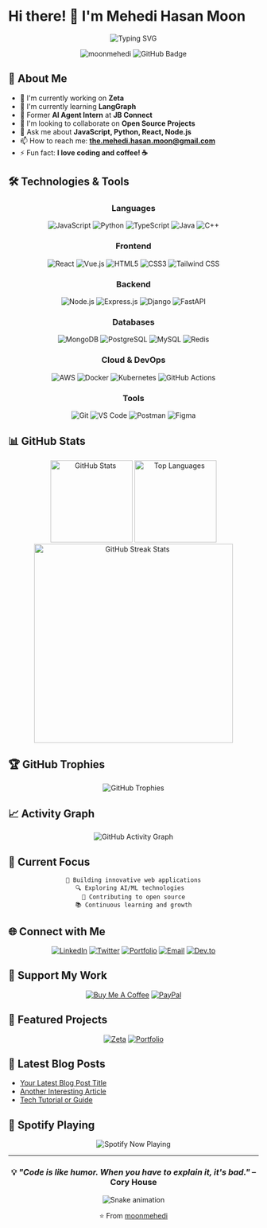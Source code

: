 # Hi there! 👋 I'm Mehedi Hasan Moon

<div align="center">
  <img src="https://readme-typing-svg.herokuapp.com?font=Fira+Code&pause=1000&color=2196F3&center=true&vCenter=true&width=435&lines=Full+Stack+Developer;Open+Source+Enthusiast;Always+Learning+New+Things" alt="Typing SVG" />
</div>

<p align="center">
  <img src="https://komarev.com/ghpvc/?username=moonmehedi&label=Profile%20views&color=0e75b6&style=flat" alt="moonmehedi" />
  <img src="https://img.shields.io/github/followers/moonmehedi?label=Followers&style=social" alt="GitHub Badge">
</p>

## 🚀 About Me

- 🔭 I'm currently working on **Zeta**
- 🌱 I'm currently learning **LangGraph**
- 🤖 Former **AI Agent Intern** at **JB Connect**
- 👯 I'm looking to collaborate on **Open Source Projects**
- 💬 Ask me about **JavaScript, Python, React, Node.js**
- 📫 How to reach me: **the.mehedi.hasan.moon@gmail.com**
- ⚡ Fun fact: **I love coding and coffee! ☕**

## 🛠️ Technologies & Tools

<div align="center">

### Languages
![JavaScript](https://img.shields.io/badge/-JavaScript-F7DF1E?style=for-the-badge&logo=javascript&logoColor=black)
![Python](https://img.shields.io/badge/-Python-3776AB?style=for-the-badge&logo=python&logoColor=white)
![TypeScript](https://img.shields.io/badge/-TypeScript-3178C6?style=for-the-badge&logo=typescript&logoColor=white)
![Java](https://img.shields.io/badge/-Java-007396?style=for-the-badge&logo=java&logoColor=white)
![C++](https://img.shields.io/badge/-C++-00599C?style=for-the-badge&logo=cplusplus&logoColor=white)

### Frontend
![React](https://img.shields.io/badge/-React-61DAFB?style=for-the-badge&logo=react&logoColor=black)
![Vue.js](https://img.shields.io/badge/-Vue.js-4FC08D?style=for-the-badge&logo=vuedotjs&logoColor=white)
![HTML5](https://img.shields.io/badge/-HTML5-E34F26?style=for-the-badge&logo=html5&logoColor=white)
![CSS3](https://img.shields.io/badge/-CSS3-1572B6?style=for-the-badge&logo=css3&logoColor=white)
![Tailwind CSS](https://img.shields.io/badge/-Tailwind%20CSS-06B6D4?style=for-the-badge&logo=tailwindcss&logoColor=white)

### Backend
![Node.js](https://img.shields.io/badge/-Node.js-339933?style=for-the-badge&logo=nodedotjs&logoColor=white)
![Express.js](https://img.shields.io/badge/-Express.js-000000?style=for-the-badge&logo=express&logoColor=white)
![Django](https://img.shields.io/badge/-Django-092E20?style=for-the-badge&logo=django&logoColor=white)
![FastAPI](https://img.shields.io/badge/-FastAPI-009688?style=for-the-badge&logo=fastapi&logoColor=white)

### Databases
![MongoDB](https://img.shields.io/badge/-MongoDB-47A248?style=for-the-badge&logo=mongodb&logoColor=white)
![PostgreSQL](https://img.shields.io/badge/-PostgreSQL-336791?style=for-the-badge&logo=postgresql&logoColor=white)
![MySQL](https://img.shields.io/badge/-MySQL-4479A1?style=for-the-badge&logo=mysql&logoColor=white)
![Redis](https://img.shields.io/badge/-Redis-DC382D?style=for-the-badge&logo=redis&logoColor=white)

### Cloud & DevOps
![AWS](https://img.shields.io/badge/-AWS-232F3E?style=for-the-badge&logo=amazonaws&logoColor=white)
![Docker](https://img.shields.io/badge/-Docker-2496ED?style=for-the-badge&logo=docker&logoColor=white)
![Kubernetes](https://img.shields.io/badge/-Kubernetes-326CE5?style=for-the-badge&logo=kubernetes&logoColor=white)
![GitHub Actions](https://img.shields.io/badge/-GitHub%20Actions-2088FF?style=for-the-badge&logo=githubactions&logoColor=white)

### Tools
![Git](https://img.shields.io/badge/-Git-F05032?style=for-the-badge&logo=git&logoColor=white)
![VS Code](https://img.shields.io/badge/-VS%20Code-007ACC?style=for-the-badge&logo=visualstudiocode&logoColor=white)
![Postman](https://img.shields.io/badge/-Postman-FF6C37?style=for-the-badge&logo=postman&logoColor=white)
![Figma](https://img.shields.io/badge/-Figma-F24E1E?style=for-the-badge&logo=figma&logoColor=white)

</div>

## 📊 GitHub Stats

<div align="center">
  <img src="https://github-readme-stats.vercel.app/api?username=moonmehedi&show_icons=true&theme=radical&hide_border=true&count_private=true" alt="GitHub Stats" height="165">
  <img src="https://github-readme-stats.vercel.app/api/top-langs/?username=moonmehedi&layout=compact&theme=radical&hide_border=true" alt="Top Languages" height="165">
</div>

<div align="center">
  <img src="https://github-readme-streak-stats.herokuapp.com/?user=moonmehedi&theme=radical&hide_border=true" alt="GitHub Streak Stats" width="400">
</div>

## 🏆 GitHub Trophies

<div align="center">
  <img src="https://github-profile-trophy.vercel.app/?username=moonmehedi&theme=radical&no-frame=true&no-bg=false&margin-w=4" alt="GitHub Trophies">
</div>

## 📈 Activity Graph

<div align="center">
  <img src="https://github-readme-activity-graph.vercel.app/graph?username=moonmehedi&theme=react-dark&hide_border=true" alt="GitHub Activity Graph">
</div>

## 🎯 Current Focus

<div align="center">
  
```text
🌟 Building innovative web applications
🔍 Exploring AI/ML technologies  
🚀 Contributing to open source
📚 Continuous learning and growth
```

</div>

## 🌐 Connect with Me

<div align="center">
  
[![LinkedIn](https://img.shields.io/badge/-LinkedIn-0077B5?style=for-the-badge&logo=linkedin&logoColor=white)](https://linkedin.com/in/mehedi-hasan-moon)
[![Twitter](https://img.shields.io/badge/-Twitter-1DA1F2?style=for-the-badge&logo=twitter&logoColor=white)](https://twitter.com/moonmehedi)
[![Portfolio](https://img.shields.io/badge/-Portfolio-FF5722?style=for-the-badge&logo=firefox&logoColor=white)](https://moonmehedi.github.io)
[![Email](https://img.shields.io/badge/-Email-D14836?style=for-the-badge&logo=gmail&logoColor=white)](mailto:the.mehedi.hasan.moon@gmail.com)
[![Dev.to](https://img.shields.io/badge/-Dev.to-0A0A0A?style=for-the-badge&logo=devdotto&logoColor=white)](https://dev.to/moonmehedi)

</div>

## 💝 Support My Work

<div align="center">
  
[![Buy Me A Coffee](https://img.shields.io/badge/-buy_me_a%C2%A0coffee-FFDD00?style=for-the-badge&logo=buy-me-a-coffee&logoColor=black)](https://buymeacoffee.com/moonmehedi)
[![PayPal](https://img.shields.io/badge/-PayPal-00457C?style=for-the-badge&logo=paypal&logoColor=white)](https://paypal.me/moonmehedi)

</div>

## 🎨 Featured Projects

<div align="center">
  
[![Zeta](https://github-readme-stats.vercel.app/api/pin/?username=moonmehedi&repo=Project-Zeta&theme=radical&hide_border=true)](https://github.com/moonmehedi/Project-Zeta)
[![Portfolio](https://github-readme-stats.vercel.app/api/pin/?username=moonmehedi&repo=moonmehedi.github.io&theme=radical&hide_border=true)](https://github.com/moonmehedi/moonmehedi.github.io)

</div>

## 📝 Latest Blog Posts

<!-- BLOG-POST-LIST:START -->
- [Your Latest Blog Post Title](https://your-blog.com/post-1)
- [Another Interesting Article](https://your-blog.com/post-2)
- [Tech Tutorial or Guide](https://your-blog.com/post-3)
<!-- BLOG-POST-LIST:END -->

## 🎵 Spotify Playing

<div align="center">
  <img src="https://spotify-github-profile.vercel.app/api/spotify?background_color=0d1117&border_color=ffffff" alt="Spotify Now Playing">
</div>

---

<div align="center">
  
### 💡 *"Code is like humor. When you have to explain it, it's bad."* – Cory House

![Snake animation](https://github.com/moonmehedi/moonmehedi/blob/output/github-contribution-grid-snake.svg)

⭐️ From [moonmehedi](https://github.com/moonmehedi)

</div>
